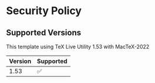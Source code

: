 # Security Policy

## Supported Versions

This template using TeX Live Utility 1.53 with MacTeX-2022

| Version | Supported          |
| ------- | ------------------ |
| 1.53  | :white_check_mark: |
